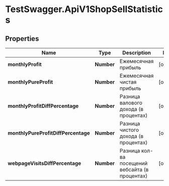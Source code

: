 # TestSwagger.ApiV1ShopSellStatistics

## Properties

Name | Type | Description | Notes
------------ | ------------- | ------------- | -------------
**monthlyProfit** | **Number** | Ежемесячная прибыль | [optional] 
**monthlyPureProfit** | **Number** | Ежемесячная чистая прибыль | [optional] 
**monthlyProfitDiffPercentage** | **Number** | Разница валового дохода (в процентах) | [optional] 
**monthlyPureProfitDiffPercentage** | **Number** | Разница чистого дохода (в процентах) | [optional] 
**webpageVisitsDiffPercentage** | **Number** | Разница кол-ва посещений вебсайта (в процентах) | [optional] 


